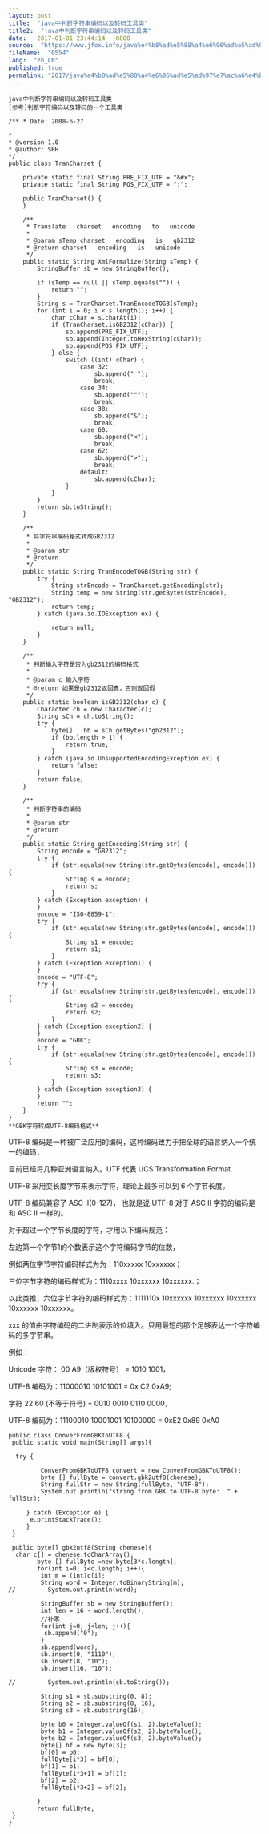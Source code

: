 ```yaml
---
layout: post
title:  "java中判断字符串编码以及转码工具类"
title2:  "java中判断字符串编码以及转码工具类"
date:   2017-01-01 23:44:14  +0800
source:  "https://www.jfox.info/java%e4%b8%ad%e5%88%a4%e6%96%ad%e5%ad%97%e7%ac%a6%e4%b8%b2%e7%bc%96%e7%a0%81%e4%bb%a5%e5%8f%8a%e8%bd%ac%e7%a0%81%e5%b7%a5%e5%85%b7%e7%b1%bb.html"
fileName:  "0554"
lang:  "zh_CN"
published: true
permalink: "2017/java%e4%b8%ad%e5%88%a4%e6%96%ad%e5%ad%97%e7%ac%a6%e4%b8%b2%e7%bc%96%e7%a0%81%e4%bb%a5%e5%8f%8a%e8%bd%ac%e7%a0%81%e5%b7%a5%e5%85%b7%e7%b1%bb.html"
---
```




    java中判断字符串编码以及转码工具类
    [参考]判断字符编码以及转码的一个工具类

    /** * Date: 2008-6-27 

    *
    * @version 1.0
    * @author: SRH
    */
    public class TranCharset {
    
        private static final String PRE_FIX_UTF = "&#x";
        private static final String POS_FIX_UTF = ";";
    
        public TranCharset() {
        }
    
        /**
         * Translate   charset   encoding   to   unicode
         *
         * @param sTemp charset   encoding   is   gb2312
         * @return charset   encoding   is   unicode
         */
        public static String XmlFormalize(String sTemp) {
            StringBuffer sb = new StringBuffer();
    
            if (sTemp == null || sTemp.equals("")) {
                return "";
            }
            String s = TranCharset.TranEncodeTOGB(sTemp);
            for (int i = 0; i < s.length(); i++) {
                char cChar = s.charAt(i);
                if (TranCharset.isGB2312(cChar)) {
                    sb.append(PRE_FIX_UTF);
                    sb.append(Integer.toHexString(cChar));
                    sb.append(POS_FIX_UTF);
                } else {
                    switch ((int) cChar) {
                        case 32:
                            sb.append(" ");
                            break;
                        case 34:
                            sb.append(""");
                            break;
                        case 38:
                            sb.append("&");
                            break;
                        case 60:
                            sb.append("<");
                            break;
                        case 62:
                            sb.append(">");
                            break;
                        default:
                            sb.append(cChar);
                    }
                }
            }
            return sb.toString();
        }
    
        /**
         * 将字符串编码格式转成GB2312
         *
         * @param str
         * @return
         */
        public static String TranEncodeTOGB(String str) {
            try {
                String strEncode = TranCharset.getEncoding(str);
                String temp = new String(str.getBytes(strEncode), "GB2312");
                return temp;
            } catch (java.io.IOException ex) {
    
                return null;
            }
        }
    
        /**
         * 判断输入字符是否为gb2312的编码格式
         *
         * @param c 输入字符
         * @return 如果是gb2312返回真，否则返回假
         */
        public static boolean isGB2312(char c) {
            Character ch = new Character(c);
            String sCh = ch.toString();
            try {
                byte[]   bb = sCh.getBytes("gb2312");
                if (bb.length > 1) {
                    return true;
                }
            } catch (java.io.UnsupportedEncodingException ex) {
                return false;
            }
            return false;
        }
    
        /**
         * 判断字符串的编码
         *
         * @param str
         * @return
         */
        public static String getEncoding(String str) {
            String encode = "GB2312";
            try {
                if (str.equals(new String(str.getBytes(encode), encode))) {
                    String s = encode;
                    return s;
                }
            } catch (Exception exception) {
            }
            encode = "ISO-8859-1";
            try {
                if (str.equals(new String(str.getBytes(encode), encode))) {
                    String s1 = encode;
                    return s1;
                }
            } catch (Exception exception1) {
            }
            encode = "UTF-8";
            try {
                if (str.equals(new String(str.getBytes(encode), encode))) {
                    String s2 = encode;
                    return s2;
                }
            } catch (Exception exception2) {
            }
            encode = "GBK";
            try {
                if (str.equals(new String(str.getBytes(encode), encode))) {
                    String s3 = encode;
                    return s3;
                }
            } catch (Exception exception3) {
            }
            return "";
        }
    }
    **GBK字符转成UTF-8编码格式**
    

UTF-8 编码是一种被广泛应用的编码，这种编码致力于把全球的语言纳入一个统一的编码，

目前已经将几种亚洲语言纳入。UTF 代表 UCS Transformation Format.

UTF-8 采用变长度字节来表示字符，理论上最多可以到 6 个字节长度。

UTF-8 编码兼容了 ASC II(0-127)， 也就是说 UTF-8 对于 ASC II 字符的编码是和 ASC II 一样的。

对于超过一个字节长度的字符，才用以下编码规范：

左边第一个字节1的个数表示这个字符编码字节的位数，

例如两位字节字符编码样式为为：110xxxxx 10xxxxxx；

三位字节字符的编码样式为：1110xxxx 10xxxxxx 10xxxxxx.；

以此类推，六位字节字符的编码样式为：1111110x 10xxxxxx 10xxxxxx 10xxxxxx 10xxxxxx 10xxxxxx。

xxx 的值由字符编码的二进制表示的位填入。只用最短的那个足够表达一个字符编码的多字节串。

例如：

Unicode 字符： 00 A9（版权符号） = 1010 1001，

UTF-8 编码为：11000010 10101001 = 0x C2 0xA9;

字符 22 60 (不等于符号) = 0010 0010 0110 0000，

UTF-8 编码为：11100010 10001001 10100000 = 0xE2 0x89 0xA0

    
    public class ConverFromGBKToUTF8 {
     public static void main(String[] args){
     
      try {
      
             ConverFromGBKToUTF8 convert = new ConverFromGBKToUTF8();
             byte [] fullByte = convert.gbk2utf8(chenese);
             String fullStr = new String(fullByte, "UTF-8");
             System.out.println("string from GBK to UTF-8 byte:  " + fullStr);
    
         } catch (Exception e) {
          e.printStackTrace();
         }
     }
     
     public byte[] gbk2utf8(String chenese){
      char c[] = chenese.toCharArray();
            byte [] fullByte =new byte[3*c.length];
            for(int i=0; i<c.length; i++){
             int m = (int)c[i];
             String word = Integer.toBinaryString(m);
    //         System.out.println(word);
            
             StringBuffer sb = new StringBuffer();
             int len = 16 - word.length();
             //补零
             for(int j=0; j<len; j++){
              sb.append("0");
             }
             sb.append(word);
             sb.insert(0, "1110");
             sb.insert(8, "10");
             sb.insert(16, "10");
            
    //         System.out.println(sb.toString());
            
             String s1 = sb.substring(0, 8);         
             String s2 = sb.substring(8, 16);         
             String s3 = sb.substring(16);
            
             byte b0 = Integer.valueOf(s1, 2).byteValue();
             byte b1 = Integer.valueOf(s2, 2).byteValue();
             byte b2 = Integer.valueOf(s3, 2).byteValue();
             byte[] bf = new byte[3];
             bf[0] = b0;
             fullByte[i*3] = bf[0];
             bf[1] = b1;
             fullByte[i*3+1] = bf[1];
             bf[2] = b2;
             fullByte[i*3+2] = bf[2];
            
            }
            return fullByte;
     }
    }
